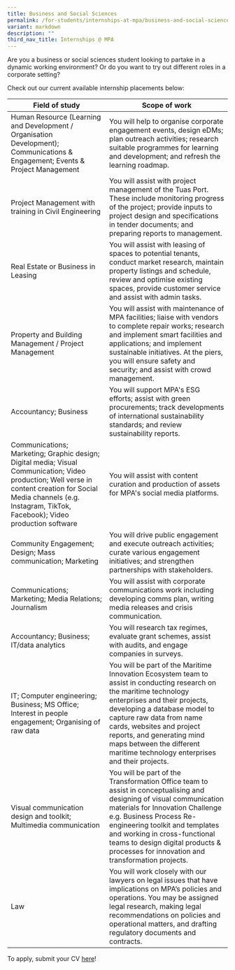 ```yaml
---
title: Business and Social Sciences
permalink: /for-students/internships-at-mpa/business-and-social-sciences/
variant: markdown
description: ""
third_nav_title: Internships @ MPA
---
```

Are you a business or social sciences student looking to partake in a dynamic working environment? Or do you want to try out different roles in a corporate setting?

Check out our current available internship placements below:

| Field of study | Scope of work |
| -------- | -------- |
| Human Resource (Learning and Development / Organisation Development); Communications & Engagement; Events & Project Management | You will help to organise corporate engagement events, design eDMs; plan outreach activities; research suitable programmes for learning and development; and refresh the learning roadmap. |
| Project Management with training in Civil Engineering | You will assist with project management of the Tuas Port. These include monitoring progress of the project; provide inputs to project design and specifications in tender documents; and preparing reports to management. |
| Real Estate or Business in Leasing | You will assist with leasing of spaces to potential tenants, conduct market research, maintain property listings and schedule, review and optimise existing spaces, provide customer service and assist with admin tasks. |
| Property and Building Management / Project Management | You will assist with maintenance of MPA facilities; liaise with vendors to complete repair works; research and implement smart facilities and applications; and implement sustainable initiatives. At the piers, you will ensure safety and security; and assist with crowd management. |
| Accountancy; Business | You will support MPA's ESG efforts; assist with green procurements; track developments of international  sustainability standards; and review sustainability reports. |
| Communications; Marketing; Graphic design; Digital media; Visual Communication; Video production; Well verse in content creation for Social Media channels (e.g. Instagram, TikTok, Facebook); Video production software | You will assist with content curation and production of assets for MPA's social media platforms. |
| Community Engagement; Design; Mass communication; Marketing | You will drive public engagement and execute outreach activities; curate various engagement initiatives; and strengthen partnerships with stakeholders. |
| Communications; Marketing; Media Relations; Journalism | You will assist with corporate communications work including developing comms plan, writing media releases and crisis communication. |
| Accountancy; Business; IT/data analytics | You will research tax regimes, evaluate grant schemes, assist with audits, and engage companies in surveys. |
| IT; Computer engineering; Business; MS Office; Interest in people engagement; Organising of raw data | You will be part of the Maritime Innovation Ecosystem team to assist in conducting research on the maritime technology enterprises and their projects, developing a database model to capture raw data from name cards, websites and project reports, and generating mind maps between the different maritime technology enterprises and their projects. |
| Visual communication design and toolkit; Multimedia communication | You will be part of the Transformation Office team to assist in conceptualising and designing of visual communication materials for Innovation Challenge e.g. Business Process Re-engineering toolkit and templates and working in cross-functional teams to design digital products & processes for innovation and transformation projects. |
| Law | You will work closely with our lawyers on legal issues that have implications on MPA’s policies and operations. You may be assigned legal research, making legal recommendations on policies and operational matters, and drafting regulatory documents and contracts. |


To apply, submit your CV [here](https://go.gov.sg/mpa-internships-application)!